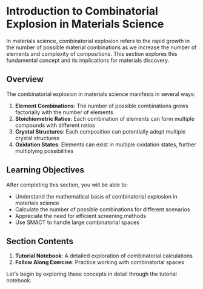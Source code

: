 # Introduction to Combinatorial Explosion in Materials Science

In materials science, combinatorial explosion refers to the rapid growth in the number of possible material combinations as we increase the number of elements and complexity of compositions. This section explores this fundamental concept and its implications for materials discovery.

## Overview

The combinatorial explosion in materials science manifests in several ways:

1. **Element Combinations**: The number of possible combinations grows factorially with the number of elements
2. **Stoichiometric Ratios**: Each combination of elements can form multiple compounds with different ratios
3. **Crystal Structures**: Each composition can potentially adopt multiple crystal structures
4. **Oxidation States**: Elements can exist in multiple oxidation states, further multiplying possibilities

## Learning Objectives

After completing this section, you will be able to:

- Understand the mathematical basis of combinatorial explosion in materials science
- Calculate the number of possible combinations for different scenarios
- Appreciate the need for efficient screening methods
- Use SMACT to handle large combinatorial spaces

## Section Contents

1. **Tutorial Notebook**: A detailed exploration of combinatorial calculations
2. **Follow Along Exercise**: Practice working with combinatorial spaces

Let's begin by exploring these concepts in detail through the tutorial notebook.
